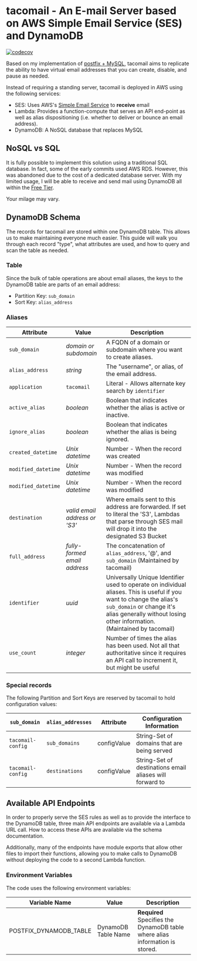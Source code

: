 # tacomail - An E-mail Server based on AWS Simple Email Service (SES) and DynamoDB

[![codecov](https://codecov.io/gh/sohmc/node-postfix-api/graph/badge.svg?token=B3QX69JM1M)](https://codecov.io/gh/sohmc/node-postfix-api)


Based on my implementation of [postfix + MySQL](https://www.postfix.org/MYSQL_README.html), tacomail aims to replicate the ability to have virtual email addresses that you can create, disable, and pause as needed.

Instead of requiring a standing server, tacomail is deployed in AWS using the following services:

- SES: Uses AWS's [Simple Email Service](https://aws.amazon.com/ses/) to **receive** email
- Lambda: Provides a function-compute that serves an API end-point as well as alias dispositioning (i.e. whether to deliver or bounce an email address).
- DynamoDB: A NoSQL database that replaces MySQL

## NoSQL vs SQL

It is fully possible to implement this solution using a traditional SQL database.  In fact, some of the early commits used AWS RDS.  However, this was abandoned due to the cost of a dedicated database server.  With my limited usage, I will be able to receive and send mail using DynamoDB all within the [Free Tier](https://aws.amazon.com/free/).

Your milage may vary.

## DynamoDB Schema

The records for tacomail are stored within one DynamoDB table.  This allows us to make maintaining everyone much easier.  This guide will walk you through each record "type", what attributes are used, and how to query and scan the table as needed.

### Table 

Since the bulk of table operations are about email aliases, the keys to the DynamoDB table are parts of an email address:

* Partition Key: `sub_domain`
* Sort Key: `alias_address`

### Aliases

| Attribute | Value | Description |
| --- |  --- | --- |
| `sub_domain` | *domain or subdomain* | A FQDN of a domain or subdomain where you want to create aliases. | 
| `alias_address` | *string* | The "username", or alias, of the email address. |
| `application` | `tacomail` | Literal - Allows alternate key search by `identifier` |
| `active_alias` | *boolean* | Boolean that indicates whether the alias is active or inactive. |
| `ignore_alias` | *boolean* | Boolean that indicates whether the alias is being ignored. |
| `created_datetime` | *Unix datetime* | Number - When the record was created |
| `modified_datetime` | *Unix datetime* | Number - When the record was modified |
| `modified_datetime` | *Unix datetime* | Number - When the record was modified |
| `destination` | *valid email address or 'S3'* | Where emails sent to this address are forwarded.  If set to literal the 'S3', Lambdas that parse through SES mail will drop it into the designated S3 Bucket |
| `full_address` | *fully-formed email address* | The concatenation of `alias_address`, '@', and `sub_domain` (Maintained by tacomail) |
| `identifier` | *uuid* | Universally Unique Identifier used to operate on individual aliases.  This is useful if you want to change the alias's `sub_domain` or change it's alias generally without losing other information.  (Maintained by tacomail) |
| `use_count` | *integer* | Number of times the alias has been used.  Not all that authoritative since it requires an API call to increment it, but might be useful |


### Special records

The following Partition and Sort Keys are reserved by tacomail to hold configuration values:

| `sub_domain` | `alias_addresses` | Attribute | Configuration Information |
| --- |  --- | --- | --- |
| `tacomail-config` | `sub_domains` | configValue | String-Set of domains that are being served |
| `tacomail-config` | `destinations` | configValue | String-Set of destinations email aliases will forward to |

## Available API Endpoints

In order to properly serve the SES rules as well as to provide the interface to the DynamoDB table, three main API endpoints are available via a Lambda URL call.  How to access these APIs are available via the schema documentation.

Additionally, many of the endpoints have module exports that allow other files to import their functions, allowing you to make calls to DynamoDB without deploying the code to a second Lambda function.

### Environment Variables

The code uses the following environment variables:

| Variable Name | Value | Description |
| --- |  --- | --- |
| POSTFIX_DYNAMODB_TABLE | DynamoDB Table Name | **Required** Specifies the DynamoDB table where alias information is stored. |

